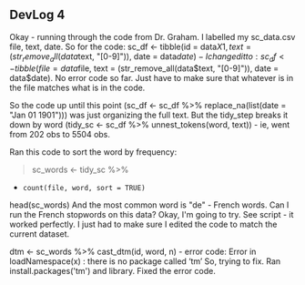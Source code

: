 ## DevLog 4
Okay - running through the code from Dr. Graham. 
I labelled my sc_data.csv file, text, date. So for the code:
sc_df <- tibble(id = data$X1, text = (str_remove_all(data$text, "[0-9]")), date = data$date) - I changed it to:
sc_df <- tibble(file = data$file, text = (str_remove_all(data$text, "[0-9]")), date = data$date). No error code so far. Just have to make sure that whatever is in the file matches what is in the code.

So the code up until this point (sc_df <- sc_df %>% replace_na(list(date = "Jan 01 1901"))) was just organizing the full text. But the tidy_step breaks it down by word (tidy_sc <- sc_df %>%
  unnest_tokens(word, text)) - ie, went from 202 obs to 5504 obs.
  
Ran this code to sort the word by frequency:
> sc_words <- tidy_sc %>%
  +     count(file, word, sort = TRUE)
head(sc_words)
And the most common word is "de" - French words. Can I run the French stopwords on this data? Okay, I'm going to try.
See script - it worked perfectly. I just had to make sure I edited the code to match the current dataset.

dtm <- sc_words %>%
  cast_dtm(id, word, n) - error code: Error in loadNamespace(x) : there is no package called ‘tm’
So, trying to fix. Ran install.packages('tm') and library. Fixed the error code.
